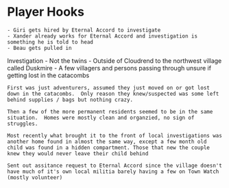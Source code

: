 # Player Hooks
    - Giri gets hired by Eternal Accord to investigate
    - Xander already works for Eternal Accord and investigation is something he is told to head
    - Beau gets pulled in 

Investigation
    - Not the twins
    - Outside of Cloudrend to the northwest
        village called Duskmire
    - A few villagers and persons passing through
        unsure if getting lost in the catacombs
    
    First was just adventurers, assumed they just moved on or got lost down in the catacombs.  Only reason they knew/suspected was some left behind supplies / bags but nothing crazy.

    Then a few of the more permanent residents seemed to be in the same situation.  Homes were mostly clean and organzied, no sign of struggles.

    Most recently what brought it to the front of local investigations was another home found in almost the same way, except a few month old child was found in a hidden compartment. Those that new the couple knew they would never leave their child behind

    Sent out assitance request to Eternal Accord since the village doesn't have much of it's own local militia barely having a few on Town Watch (mostly volunteer)
